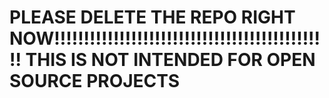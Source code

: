 # PLEASE DELETE THE REPO RIGHT NOW!!!!!!!!!!!!!!!!!!!!!!!!!!!!!!!!!!!!!!!!!!!!!!! THIS IS NOT INTENDED FOR OPEN SOURCE PROJECTS
